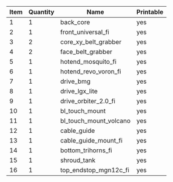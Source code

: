| Item | Quantity | Name                    | Printable |
|------|----------|-------------------------|-----------|
| 1    | 1        | back_core               | yes       |
| 2    | 1        | front_universal_fi      | yes       |
| 3    | 2        | core_xy_belt_grabber    | yes       |
| 4    | 2        | face_belt_grabber       | yes       |
| 5    | 1        | hotend_mosquito_fi      | yes       |
| 6    | 1        | hotend_revo_voron_fi    | yes       |
| 7    | 1        | drive_bmg               | yes       |
| 8    | 1        | drive_lgx_lite          | yes       |
| 9    | 1        | drive_orbiter_2.0_fi    | yes       |
| 10   | 1        | bl_touch_mount          | yes       |
| 11   | 1        | bl_touch_mount_volcano  | yes       |
| 12   | 1        | cable_guide             | yes       |
| 13   | 1        | cable_guide_mount_fi    | yes       |
| 14   | 1        | bottom_trihorns_fi      | yes       |
| 15   | 1        | shroud_tank             | yes       |
| 16   | 1        | top_endstop_mgn12c_fi   | yes       |
